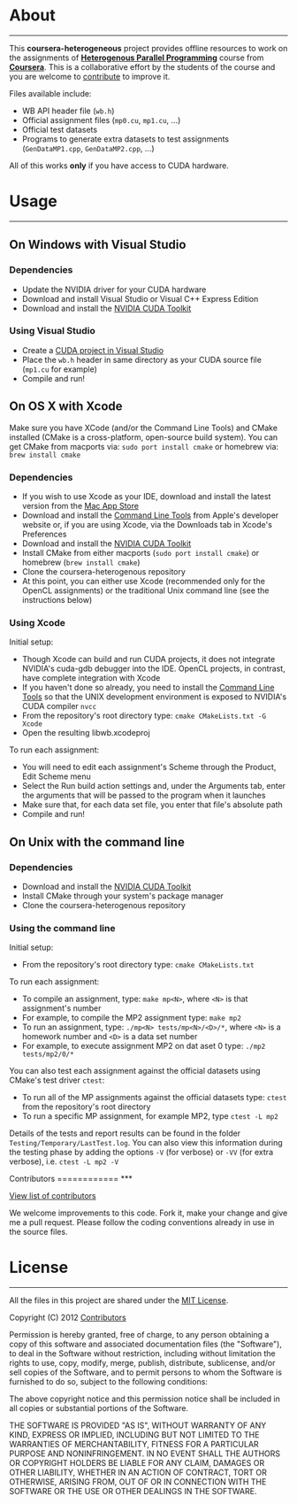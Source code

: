 About
=====
***

This **coursera-heterogeneous** project provides offline resources to work on the assignments of [**Heterogenous Parallel Programming**](https://www.coursera.org/course/hetero) course from [**Coursera**](https://www.coursera.org/).
This is a collaborative effort by the students of the course and you are welcome to [contribute](#contributors) to improve it.

Files available include:

- WB API header file (`wb.h`)
- Official assignment files (`mp0.cu`, `mp1.cu`, ...)
- Official test datasets
- Programs to generate extra datasets to test assignments (`GenDataMP1.cpp`, `GenDataMP2.cpp`, ...)

All of this works **only** if you have access to CUDA hardware.

Usage
=====
***

On Windows with Visual Studio
-----------------------------

### Dependencies

- Update the NVIDIA driver for your CUDA hardware
- Download and install Visual Studio or Visual C++ Express Edition
- Download and install the [NVIDIA CUDA Toolkit](https://developer.nvidia.com/cuda-downloads#win)

### Using Visual Studio

- Create a [CUDA project in Visual Studio](http://google.com/search?q=cuda%20project%20in%20visual%20studio)
- Place the `wb.h` header in same directory as your CUDA source file (`mp1.cu` for example)
- Compile and run!

On OS X with Xcode
------------------

Make sure you have XCode (and/or the Command Line Tools) and CMake installed (CMake is a cross-platform, open-source build system). You can get CMake from macports via: `sudo port install cmake` or homebrew via: `brew install cmake`

### Dependencies

- If you wish to use Xcode as your IDE, download and install the latest version from the [Mac App Store](https://itunes.apple.com/au/app/xcode/id497799835?mt=12)
- Download and install the [Command Line Tools](https://developer.apple.com/downloads) from Apple's developer website or, if you are using Xcode, via the Downloads tab in Xcode's Preferences
- Download and install the [NVIDIA CUDA Toolkit](https://developer.nvidia.com/cuda-downloads#mac)
- Install CMake from either macports (`sudo port install cmake`) or homebrew (`brew install cmake`)
- Clone the coursera-heterogenous repository
- At this point, you can either use Xcode (recommended only for the OpenCL assignments) or the traditional Unix command line (see the instructions below)

### Using Xcode

Initial setup:

- Though Xcode can build and run CUDA projects, it does not integrate NVIDIA's cuda-gdb debugger into the IDE. OpenCL projects, in contrast, have complete integration with Xcode
- If you haven't done so already, you need to install the [Command Line Tools](https://developer.apple.com/downloads) so that the UNIX development environment is exposed to NVIDIA's CUDA compiler `nvcc`
- From the repository's root directory type: `cmake CMakeLists.txt -G Xcode`
- Open the resulting libwb.xcodeproj

To run each assignment:

- You will need to edit each assignment's Scheme through the Product, Edit Scheme menu
 - Select the Run build action settings and, under the Arguments tab, enter the arguments that will be passed to the program when it launches
 - Make sure that, for each data set file, you enter that file's absolute path
- Compile and run!

On Unix with the command line
-----------------------------

### Dependencies

- Download and install the [NVIDIA CUDA Toolkit](https://developer.nvidia.com/cuda-downloads#linux)
- Install CMake through your system's package manager
- Clone the coursera-heterogenous repository

### Using the command line

Initial setup:

- From the repository's root directory type: `cmake CMakeLists.txt`

To run each assignment:

- To compile an assignment, type: `make mp<N>`, where `<N>` is that assignment's number
 - For example, to compile the MP2 assignment type: `make mp2`
- To run an assignment, type: `./mp<N> tests/mp<N>/<D>/*`, where `<N>` is a homework number and `<D>` is a data set number
 - For example, to execute assignment MP2 on dat aset 0 type: `./mp2 tests/mp2/0/*`

You can also test each assignment against the official datasets
using CMake's test driver `ctest`:

- To run all of the MP assignments against the official datasets type: `ctest` from the repository's root directory
- To run a specific MP assignment, for example MP2, type `ctest -L mp2`

Details of the tests and report results can be found in the folder `Testing/Temporary/LastTest.log`. You can also view this information during the testing phase by adding the options `-V` (for verbose) or `-VV` (for extra verbose), i.e. `ctest -L mp2 -V`

<a name="contributors"/>
Contributors
============
***

[View list of contributors](https://github.com/ashwin/coursera-heterogeneous/contributors)

We welcome improvements to this code. Fork it, make your change and give me a pull request. Please follow the coding conventions already in use in the source files.


License
=======
***

All the files in this project are shared under the [MIT License](http://opensource.org/licenses/mit-license.php).

Copyright (C) 2012 [Contributors](https://github.com/ashwin/coursera-heterogeneous/contributors)

Permission is hereby granted, free of charge, to any person obtaining a copy of this software and associated documentation files (the "Software"), to deal in the Software without restriction, including without limitation the rights to use, copy, modify, merge, publish, distribute, sublicense, and/or sell copies of the Software, and to permit persons to whom the Software is furnished to do so, subject to the following conditions:

The above copyright notice and this permission notice shall be included in all copies or substantial portions of the Software.

THE SOFTWARE IS PROVIDED "AS IS", WITHOUT WARRANTY OF ANY KIND, EXPRESS OR IMPLIED, INCLUDING BUT NOT LIMITED TO THE WARRANTIES OF MERCHANTABILITY, FITNESS FOR A PARTICULAR PURPOSE AND NONINFRINGEMENT. IN NO EVENT SHALL THE AUTHORS OR COPYRIGHT HOLDERS BE LIABLE FOR ANY CLAIM, DAMAGES OR OTHER LIABILITY, WHETHER IN AN ACTION OF CONTRACT, TORT OR OTHERWISE, ARISING FROM, OUT OF OR IN CONNECTION WITH THE SOFTWARE OR THE USE OR OTHER DEALINGS IN THE SOFTWARE.
